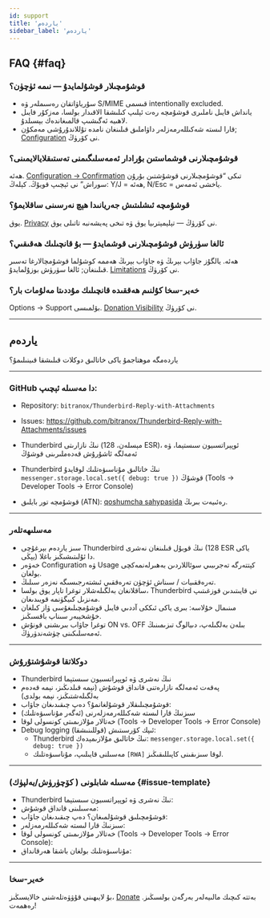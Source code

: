 ```yaml
---
id: support
title: 'ياردەم'
sidebar_label: 'ياردەم'
---
```


## FAQ {#faq}

### قوشۇمچىلار قوشۇلمايدۇ — نىمە ئۈچۈن؟

- سۇرياۋاتقان رەسىملەر ۋە S/MIME قىسمى intentionally excluded.
- يانداش فايىل ناملىرى قوشۇمچە رەت ئېلىپ كىلىشقا الاقىدار بولسا، مەزكۇر فايىل لاھىيە ئەگىشىپ قالمىغاندەك بېسىلدۇ.
- قارا لىستە شەكىللەرمەزلەر داۋاملىق قىلىنغان نامدە تۇللاندۇرۇشى مەمكۇن; [Configuration](configuration#blacklist-glob-patterns) نى كۆرۈڭ.

### قوشۇمچىلارنى قوشماستىن بۇرادار ئەمەسلىگىمنى تەستىقلايالايمىنى؟

ھەئە. [Configuration → Confirmation](configuration#confirmation) تىكى “قوشۇمچىلارنى قوشۇشتىن بۇرۇن سوراش” نى ئېچىپ قويۇڭ. كېلەڭ: Y/J = ھەئە, N/Esc = ياخشى ئەمەس.

### قوشۇمچە ئىشلىتىش جەريانىدا ھېچ نەرسىنى ساقلايمۇ؟

يوق. [Privacy](privacy) نى كۆرۈڭ — تېلېمېترىيا يوق ۋە تىخى پەيشەنبە تاتىلى يوق.

### ئالغا سۈرۈش قوشۇمچىلارنى قوشمايدۇ — بۇ قانچىلىك ھەقىقىي؟

ھەئە. يالگۇز جاۋاب بېرىڭ ۋە جاۋاب بېرىڭ ھەممە كوشۇلما قوشۇمچالارغا تەسىر قىلىنغان; ئالغا سۈرۈش بوزۇلمايدۇ. [Limitations](usage#limitations) نى كۆرۈڭ.

### خەير-سخا كۇلنىم ھەققىدە قانچىلىك مۇددىتا مەلۇمات بار؟

Options → Support بۆلمىسى. [Donation Visibility](configuration#donation-visibility) نى كۆرۈڭ.

---

## ياردەم

ياردەمگە موھتاجمۇ ياكى خاتالىق دوكلات قىلىشقا قىينىلىمۇ؟

---

### GitHub دا مەسىلە ئېچىپ:

- Repository: `bitranox/Thunderbird-Reply-with-Attachments`
- Issues: https://github.com/bitranox/Thunderbird-Reply-with-Attachments/issues
- Thunderbird نىڭ نازارىتى (مېسلەن، 128 ESR)، ئوپېراتسىيون سىستېما، ۋە ئەمەلگە ئاشۇرۇش قەدەملىرىنى قوشۇڭ
- Thunderbird نىڭ خاتالىق مۇناسىۋەتلىك لوقايدۇ `messenger.storage.local.set({ debug: true })` قوشۇڭ (Tools → Developer Tools → Error Console)

- قوشۇمچە تور بايلىق (ATN): [qoshumcha sahypasida](https://addons.thunderbird.net/thunderbird/addon/reply-with-attachments) رەئىيەت بىرىڭ.

---

### مەسلىھەتلەر

- سىز ياردەم بېرغۇچى Thunderbird نىڭ قوبۇل قىلىنغان نەشرى (128 ESR ياكى يېڭى) دا ئۇلىتىشىڭىز باغلا.
- خەۋەر Configuration ۋە Usage كېتتەرگە تەجرىبىي سوئاللاردىن بەھىرلەنمەكچى بولغان.
- تەرەققىيات / سىناش ئۈچۈن تەرەققىي ئىشتەرجىسىگە نەزەر سىلىڭ.
- ساقلانغان بەلگىلەشلار توغرا تاپار يوق بولسا، Thunderbird نى قايىتىدىن قوزغىتىپ مەنزىل كىيگۈنمە قويىدىغان.
- مىنىمال خۇلاسە: بىرى ياكى ئىككى آددىي فايىل قوشۇمچىلىغۇسى ۋاز كىلغان خۇشخېبەر سىناپ باقسىڭىز.
- توغرا جاۋاب بىرىشنى قونۇش ON vs. OFF بىلەن بەلگىلەپ، دىيالوگ تىزىمىنىڭ ئەمەسلىكىنى چۈشەندۈرۈڭ.

---

### دوكلاتقا قوشۇشتۇرۇش

- Thunderbird نىڭ نەشرى ۋە ئوپېراتسىيون سىستېما
- پەقەت ئەمەلگە نازارەتنى قانداق قوشۇش (نېمە قىلدىڭىز، نېمە قەدەم بەلگىلەشتىڭىز، نېمە بولدى)
- قوشۇمچىلىقلار قوشۇلغانمۇ؟ دەپ چىقىدىغان جاۋاب:
- سىزنىڭ قارا لىستە شەكىللەرمەزلەرنى (ئەگەر مۇناسىۋەتلىك)
- خەتالار مۇلازىمىتى كونسولى لوقا (Tools → Developer Tools → Error Console)
- Debug logging ئىپك كۆرسىتىش (قوللىنىشقا):
  - Thunderbird نىڭ خاتالىق مۇلازىمېدەك: `messenger.storage.local.set({ debug: true })`
  - مەسىلنى قايىلىپ، مۇناسىۋەتلىك `[RWA]` لوقا سىزىقىنى كاپىللىقىڭىز.

---

### مەسىلە شابلونى ( كۆچۈرۈش/يەلپۈك) {#issue-template}

- Thunderbird نىڭ نەشرى ۋە ئوپېراتسىيون سىستېما:
- مەسىلىنى قانداق قوشۇش:
- قوشۇمچىلىق قوشۇلمىغان؟ دەپ چىقىدىغان جاۋاب:
- سىزنىڭ قارا لىستە شەكىللەرمەزلەر:
- خەتالار مۇلازىمىتى كونسولى لوقا (Tools → Developer Tools → Error Console):
- مۇناسىۋەتلىك بولغان باشقا ھەرقانداق:

---

### خەير-سخا

بۇ لايىھىنى قۇۋۋەتلەشنى خالايسىڭىز، [Donate](donation) بەتتە كىچىك مالىيەلەر بەرگەن بولسىڭىز. رەھمەت!
